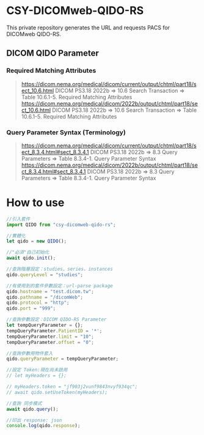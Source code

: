 # CSY-DICOMweb-QIDO-RS
This private repository generates the URL and requests PACS for DICOMweb QIDO-RS.

## DICOM QIDO Parameter
### Required Matching Attributes
> https://dicom.nema.org/medical/dicom/current/output/chtml/part18/sect_10.6.html
DICOM PS3.18 2022b => 10.6 Search Transaction => Table 10.6.1-5. Required Matching Attributes
> https://dicom.nema.org/medical/dicom/2022b/output/chtml/part18/sect_10.6.html
DICOM PS3.18 2022b => 10.6 Search Transaction => Table 10.6.1-5. Required Matching Attributes

### Query Parameter Syntax (Terminology)
> https://dicom.nema.org/medical/dicom/current/output/chtml/part18/sect_8.3.4.html#sect_8.3.4.1
DICOM PS3.18 2022b => 8.3 Query Parameters => Table 8.3.4-1. Query Parameter Syntax
> https://dicom.nema.org/medical/dicom/2022b/output/chtml/part18/sect_8.3.4.html#sect_8.3.4.1
DICOM PS3.18 2022b => 8.3 Query Parameters => Table 8.3.4-1. Query Parameter Syntax

# How to use
```javascript
//引入套件
import QIDO from "csy-dicomweb-qido-rs";

//實體化
let qido = new QIDO();

//"必須"自己初始化
await qido.init();

//查詢階層設定：studies、series、instances
qido.queryLevel = "studies";

//有使用到的套件參數設定：url-parse package
qido.hostname = "test.dicom.tw";
qido.pathname = "/dicomWeb";
qido.protocol = "http";
qido.port = "999";

//查詢參數設定：DICOM QIDO-RS Parameter
let tempQueryParameter = {};
tempQueryParameter.PatientID = '*';
tempQueryParameter.limit = "10";
tempQueryParameter.offset = "0";

//查詢參數用物件套入
qido.queryParameter = tempQueryParameter;

//設定 Token:現在尚未啟用
// let myHeaders = {};

// myHeaders.token = "jf903j2vunf9843nvyf934qc";
// await qido.setUseToken(myHeaders);

//查詢 同步模式
await qido.query();

//印出 response: json
console.log(qido.response);
```